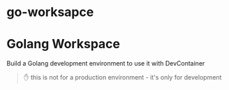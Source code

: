 # go-worksapce

# Golang Workspace

Build a Golang development environment to use it with DevContainer

> ✋ this is not for a production environment - it's only for development